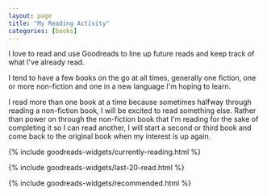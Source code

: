 ```yaml
---
layout: page
title: "My Reading Activity"
categories: [books]
---
```


I love to read and use Goodreads to line up future reads and keep track of what I've already read.

I tend to have a few books on the go at all times, generally one fiction, one or more non-fiction and one in a new language I'm hoping to learn.

I read more than one book at a time because sometimes halfway through reading a non-fiction book, I will be excited to read something else. Rather than power on through the non-fiction book that I'm reading for the sake of completing it so I can read another, I will start a second or third book and come back to the original book when my interest is up again.

{% include goodreads-widgets/currently-reading.html %}

{% include goodreads-widgets/last-20-read.html %}

{% include goodreads-widgets/recommended.html %}
